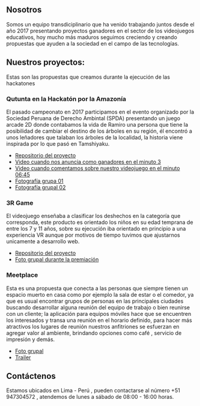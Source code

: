 ## Nosotros

Somos un equipo transdiciplinario que ha venido trabajando juntos desde el año 2017 presentando proyectos ganadores en el sector de los videojuegos educativos, hoy mucho más maduros seguimos creciendo y creando propuestas que ayuden a la sociedad en el campo de las tecnologías.

## Nuestros proyectos:
Estas son las propuestas que creamos durante la ejecución de las hackatones

### Qutunta en la Hackatón por la Amazonía
El pasado campeonato en 2017 participamos en el evento organizado por la Sociedad Peruana de Derecho Ambintal (SPDA) presentando un juego arcade 2D donde contabamos la vida de Ramiro una persona que tiene la posibilidad de cambiar el destino de los árboles en su región, él encontró a unos leñadores que talaban los árboles de la localidad, la historia viene inspirada por lo que pasó en Tamshiyaku.

* [Repositorio del proyecto](https://github.com/Erichbv/Qutunta)
* [Video cuando nos anuncia como ganadores en el minuto 3](https://www.facebook.com/actualidadspda/videos/10154903519626837/)
* [Video cuando comentamos sobre nuestro videojuego en el minuto 06:45](https://www.facebook.com/actualidadspda/videos/10154956276781837/)
* [Fotografía grupa 01](https://www.facebook.com/actualidadspda/photos/a.10150249514851837/10154903550851837/?type=3&theater)
* [Fotografía grupal 02](https://www.facebook.com/makerlabperu/photos/a.1631485537109854/1986901444901593/?type=3&theater)

### 3R Game
El videojuego enseñaba a clasificar los deshechos en la categoría que corresponda, este producto es orientado los niños en su edad temprana de entre los 7 y 11 años, sobre su ejecución iba orientado en principio a una experiencia VR aunque por motivos de tiempo tuvimos que ajustarnos unicamente a desarrollo web.

* [Repositorio del proyecto](https://drive.google.com/file/d/0By1ez2k7p8iqS1Z3MHQzdl9OZDA/view?fbclid=IwAR1ffJBm4nRpLJYz6OqjPbudH546tZstxoHLuxnM_x2DEYqQ70BPzoWxvW8)
* [Foto grupal durante la premiación](https://www.facebook.com/CAA.UNALM/photos/a.1634240743471175/1990286661199913/?type=3&theater)


### Meetplace
Esta es una propuesta que conecta a las personas que siempre tienen un espacio muerto en casa como por ejemplo la sala de estar o el comedor, ya que es usual encontrar grupos de personas en las principales ciudades buscando desarrollar alguna reunión del equipo de trabajo o bien reunirse con un cliente; la aplicación para equipos móviles hace que se encuentren los interesados y transa una reunión en el horario definido, para hacer más atractivos los lugares de reunión nuestros anfitriones se esfuerzan en agregar valor al ambiente, brindando opciones como café , servicio de impresión y demás.

* [Foto grupal](https://www.facebook.com/photo.php?fbid=2023950284486667&set=pb.100006151451067.-2207520000.1555204433.&type=3&theater)
* [Trailer](https://www.facebook.com/meetplaceoficial/videos/1238188752975143/)
## Contáctenos
Estamos ubicados en Lima - Perú , pueden contactarse al número +51 947304572 , atendemos de lunes a sábado de 08:00 - 16:00 horas.
